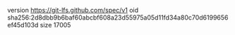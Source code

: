 version https://git-lfs.github.com/spec/v1
oid sha256:2d8dbb9b6baf60abcbf608a23d55975a05d11fd34a80c70d6199656ef45d103d
size 17005
